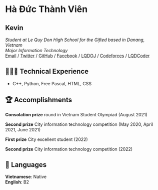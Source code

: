 # Hà Đức Thành Viên
## Kevin
_Student at Le Quy Don High School for the Gifted based in Danang, Vietnam_ <br>
_Major Information Technology_ <br>
[Email](mailto:vienha000@gmail.com) / [Twitter](https://twitter.com/VinThnh5)  / [GitHub](https://github.com/VienThanh12)  / [Facebook](https://www.facebook.com/vien.thanh.528316/) / [LQDOJ](https://lqdoj.edu.vn/user) / [Codeforces](https://codeforces.com/profile/VienThanhh) / [LQDCoder](http://lequydon.ntucoder.net/Coder/Details/a519vienhdt)

## 👩🏼‍💻 Technical Experience
  - C++, Python, Free Pascal, HTML, CSS


## 🏆 Accomplishments
**Consolation prize**  round in Vietnam Student Olympiad (August 2021)

**Second prize** City information technology competition (May 2020, April 2021, June 2021)

**First prize** City excellent student (2022)

**Second prize** City  information technology competition (2022) 

## 💬 Languages

**Vietnamese**: Native <br>
**English**: B2 
<br><br>
